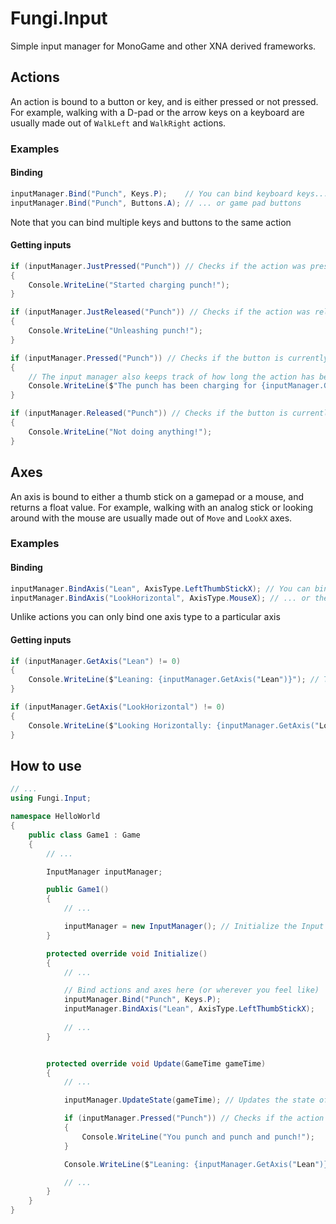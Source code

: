# Fungi.Input

Simple input manager for MonoGame and other XNA derived frameworks.

## Actions

An action is bound to a button or key, and is either pressed or not pressed.
For example, walking with a D-pad or the arrow keys on a keyboard are usually made out of `WalkLeft` and `WalkRight` actions.

### Examples

#### Binding

```csharp
inputManager.Bind("Punch", Keys.P);    // You can bind keyboard keys...
inputManager.Bind("Punch", Buttons.A); // ... or game pad buttons
```

Note that you can bind multiple keys and buttons to the same action

#### Getting inputs

```csharp
if (inputManager.JustPressed("Punch")) // Checks if the action was pressed this tick.
{
    Console.WriteLine("Started charging punch!");
}

if (inputManager.JustReleased("Punch")) // Checks if the action was released this tick.
{
    Console.WriteLine("Unleashing punch!");
}

if (inputManager.Pressed("Punch")) // Checks if the button is currently being pressed.
{
    // The input manager also keeps track of how long the action has been held down for:
    Console.WriteLine($"The punch has been charging for {inputManager.GetPressDuration("Punch")} seconds!");
}

if (inputManager.Released("Punch")) // Checks if the button is currently not being pressed.
{
    Console.WriteLine("Not doing anything!");
}
```

## Axes

An axis is bound to either a thumb stick on a gamepad or a mouse, and returns a float value.
For example, walking with an analog stick or looking around with the mouse are usually made out of `Move` and `LookX` axes.

### Examples

#### Binding

```csharp
inputManager.BindAxis("Lean", AxisType.LeftThumbStickX); // You can bind thumb sticks...
inputManager.BindAxis("LookHorizontal", AxisType.MouseX); // ... or the mouse
```

Unlike actions you can only bind one axis type to a particular axis

#### Getting inputs

```csharp
if (inputManager.GetAxis("Lean") != 0)
{
	Console.WriteLine($"Leaning: {inputManager.GetAxis("Lean")}"); // Thumb stick axes are always between -1.0 and 1.0
}

if (inputManager.GetAxis("LookHorizontal") != 0)
{
	Console.WriteLine($"Looking Horizontally: {inputManager.GetAxis("LookX")}"); // Mouse axes return their delta position as float, so basically how much it has moved since the last frame
}
```

## How to use

```csharp
// ...
using Fungi.Input;

namespace HelloWorld
{
    public class Game1 : Game
    {
        // ...

        InputManager inputManager;

        public Game1()
        {
            // ...

            inputManager = new InputManager(); // Initialize the Input manager
        }

        protected override void Initialize()
        {
            // ...

            // Bind actions and axes here (or wherever you feel like)
            inputManager.Bind("Punch", Keys.P); 
            inputManager.BindAxis("Lean", AxisType.LeftThumbStickX);
	    
            // ...
        }


        protected override void Update(GameTime gameTime)
        {
            // ...

            inputManager.UpdateState(gameTime); // Updates the state of all input actions, keeping track of how long the actions have been pressed etc.

            if (inputManager.Pressed("Punch")) // Checks if the action was pressed this tick.
            {
                Console.WriteLine("You punch and punch and punch!");
            }

            Console.WriteLine($"Leaning: {inputManager.GetAxis("Lean")}"); // Thumb stick axes are always between -1.0 and 1.0

            // ...
        }
    }
}

```

